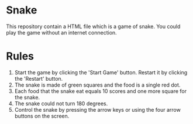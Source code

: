 # Snake
This repository contain a HTML file which is a game of snake. You could play the game without an internet connection.
# Rules
1. Start the game by clicking the 'Start Game' button. Restart it by clicking the 'Restart' button.
2. The snake is made of green squares and the food is a single red dot.
3. Each food that the snake eat equals 10 scores and one more square for the snake.
4. The snake could not turn 180 degrees.
5. Control the snake by pressing the arrow keys or using the four arrow buttons on the screen.
